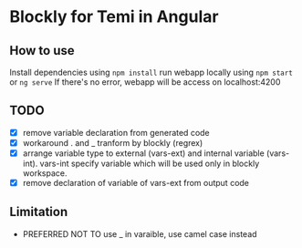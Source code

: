 # Blockly for Temi in Angular
## How to use
Install dependencies using `npm install`
run webapp locally using `npm start` or `ng serve`
If there's no error, webapp will be access on localhost:4200

## TODO
- [x] remove variable declaration from generated code
- [x] workaround . and _ tranform by blockly (regrex)
- [x] arrange variable type to external (vars-ext) and internal variable (vars-int). vars-int specify variable which will be used only in blockly workspace.
- [x] remove declaration of variable of vars-ext from output code

## Limitation
-  PREFERRED NOT TO use _ in varaible, use camel case instead
